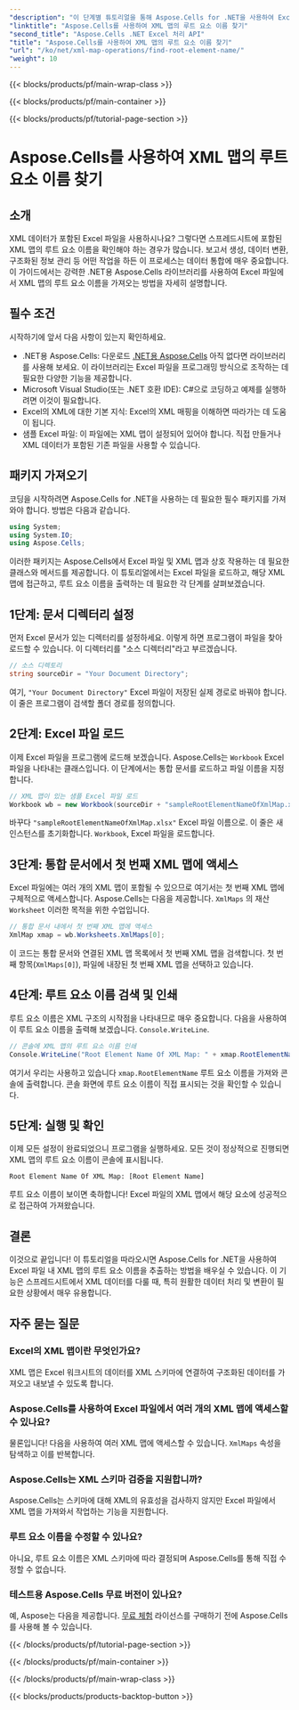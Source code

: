 ```yaml
---
"description": "이 단계별 튜토리얼을 통해 Aspose.Cells for .NET을 사용하여 Excel에서 XML 맵의 루트 요소 이름을 쉽게 찾아 표시하세요."
"linktitle": "Aspose.Cells를 사용하여 XML 맵의 루트 요소 이름 찾기"
"second_title": "Aspose.Cells .NET Excel 처리 API"
"title": "Aspose.Cells를 사용하여 XML 맵의 루트 요소 이름 찾기"
"url": "/ko/net/xml-map-operations/find-root-element-name/"
"weight": 10
---
```


{{< blocks/products/pf/main-wrap-class >}}

{{< blocks/products/pf/main-container >}}

{{< blocks/products/pf/tutorial-page-section >}}

# Aspose.Cells를 사용하여 XML 맵의 루트 요소 이름 찾기

## 소개
XML 데이터가 포함된 Excel 파일을 사용하시나요? 그렇다면 스프레드시트에 포함된 XML 맵의 루트 요소 이름을 확인해야 하는 경우가 많습니다. 보고서 생성, 데이터 변환, 구조화된 정보 관리 등 어떤 작업을 하든 이 프로세스는 데이터 통합에 매우 중요합니다. 이 가이드에서는 강력한 .NET용 Aspose.Cells 라이브러리를 사용하여 Excel 파일에서 XML 맵의 루트 요소 이름을 가져오는 방법을 자세히 설명합니다.
## 필수 조건
시작하기에 앞서 다음 사항이 있는지 확인하세요.
- .NET용 Aspose.Cells: 다운로드 [.NET용 Aspose.Cells](https://releases.aspose.com/cells/net/) 아직 없다면 라이브러리를 사용해 보세요. 이 라이브러리는 Excel 파일을 프로그래밍 방식으로 조작하는 데 필요한 다양한 기능을 제공합니다.
- Microsoft Visual Studio(또는 .NET 호환 IDE): C#으로 코딩하고 예제를 실행하려면 이것이 필요합니다.
- Excel의 XML에 대한 기본 지식: Excel의 XML 매핑을 이해하면 따라가는 데 도움이 됩니다.
- 샘플 Excel 파일: 이 파일에는 XML 맵이 설정되어 있어야 합니다. 직접 만들거나 XML 데이터가 포함된 기존 파일을 사용할 수 있습니다.
## 패키지 가져오기
코딩을 시작하려면 Aspose.Cells for .NET을 사용하는 데 필요한 필수 패키지를 가져와야 합니다. 방법은 다음과 같습니다.
```csharp
using System;
using System.IO;
using Aspose.Cells;
```
이러한 패키지는 Aspose.Cells에서 Excel 파일 및 XML 맵과 상호 작용하는 데 필요한 클래스와 메서드를 제공합니다.
이 튜토리얼에서는 Excel 파일을 로드하고, 해당 XML 맵에 접근하고, 루트 요소 이름을 출력하는 데 필요한 각 단계를 살펴보겠습니다.
## 1단계: 문서 디렉터리 설정
먼저 Excel 문서가 있는 디렉터리를 설정하세요. 이렇게 하면 프로그램이 파일을 찾아 로드할 수 있습니다. 이 디렉터리를 "소스 디렉터리"라고 부르겠습니다.
```csharp
// 소스 디렉토리
string sourceDir = "Your Document Directory";
```
여기, `"Your Document Directory"` Excel 파일이 저장된 실제 경로로 바꿔야 합니다. 이 줄은 프로그램이 검색할 폴더 경로를 정의합니다.
## 2단계: Excel 파일 로드
이제 Excel 파일을 프로그램에 로드해 보겠습니다. Aspose.Cells는 `Workbook` Excel 파일을 나타내는 클래스입니다. 이 단계에서는 통합 문서를 로드하고 파일 이름을 지정합니다.
```csharp
// XML 맵이 있는 샘플 Excel 파일 로드
Workbook wb = new Workbook(sourceDir + "sampleRootElementNameOfXmlMap.xlsx");
```
바꾸다 `"sampleRootElementNameOfXmlMap.xlsx"` Excel 파일 이름으로. 이 줄은 새 인스턴스를 초기화합니다. `Workbook`, Excel 파일을 로드합니다. 
## 3단계: 통합 문서에서 첫 번째 XML 맵에 액세스
Excel 파일에는 여러 개의 XML 맵이 포함될 수 있으므로 여기서는 첫 번째 XML 맵에 구체적으로 액세스합니다. Aspose.Cells는 다음을 제공합니다. `XmlMaps` 의 재산 `Worksheet` 이러한 목적을 위한 수업입니다.
```csharp
// 통합 문서 내에서 첫 번째 XML 맵에 액세스
XmlMap xmap = wb.Worksheets.XmlMaps[0];
```
이 코드는 통합 문서와 연결된 XML 맵 목록에서 첫 번째 XML 맵을 검색합니다. 첫 번째 항목(`XmlMaps[0]`), 파일에 내장된 첫 번째 XML 맵을 선택하고 있습니다.
## 4단계: 루트 요소 이름 검색 및 인쇄
루트 요소 이름은 XML 구조의 시작점을 나타내므로 매우 중요합니다. 다음을 사용하여 이 루트 요소 이름을 출력해 보겠습니다. `Console.WriteLine`.
```csharp
// 콘솔에 XML 맵의 루트 요소 이름 인쇄
Console.WriteLine("Root Element Name Of XML Map: " + xmap.RootElementName);
```
여기서 우리는 사용하고 있습니다 `xmap.RootElementName` 루트 요소 이름을 가져와 콘솔에 출력합니다. 콘솔 화면에 루트 요소 이름이 직접 표시되는 것을 확인할 수 있습니다.
## 5단계: 실행 및 확인
이제 모든 설정이 완료되었으니 프로그램을 실행하세요. 모든 것이 정상적으로 진행되면 XML 맵의 루트 요소 이름이 콘솔에 표시됩니다.
```plaintext
Root Element Name Of XML Map: [Root Element Name]
```
루트 요소 이름이 보이면 축하합니다! Excel 파일의 XML 맵에서 해당 요소에 성공적으로 접근하여 가져왔습니다.
## 결론
이것으로 끝입니다! 이 튜토리얼을 따라오시면 Aspose.Cells for .NET을 사용하여 Excel 파일 내 XML 맵의 루트 요소 이름을 추출하는 방법을 배우실 수 있습니다. 이 기능은 스프레드시트에서 XML 데이터를 다룰 때, 특히 원활한 데이터 처리 및 변환이 필요한 상황에서 매우 유용합니다.
## 자주 묻는 질문
### Excel의 XML 맵이란 무엇인가요?
XML 맵은 Excel 워크시트의 데이터를 XML 스키마에 연결하여 구조화된 데이터를 가져오고 내보낼 수 있도록 합니다.
### Aspose.Cells를 사용하여 Excel 파일에서 여러 개의 XML 맵에 액세스할 수 있나요?
물론입니다! 다음을 사용하여 여러 XML 맵에 액세스할 수 있습니다. `XmlMaps` 속성을 탐색하고 이를 반복합니다.
### Aspose.Cells는 XML 스키마 검증을 지원합니까?
Aspose.Cells는 스키마에 대해 XML의 유효성을 검사하지 않지만 Excel 파일에서 XML 맵을 가져와서 작업하는 기능을 지원합니다.
### 루트 요소 이름을 수정할 수 있나요?
아니요, 루트 요소 이름은 XML 스키마에 따라 결정되며 Aspose.Cells를 통해 직접 수정할 수 없습니다.
### 테스트용 Aspose.Cells 무료 버전이 있나요?
예, Aspose는 다음을 제공합니다. [무료 체험](https://releases.aspose.com/) 라이선스를 구매하기 전에 Aspose.Cells를 사용해 볼 수 있습니다.

{{< /blocks/products/pf/tutorial-page-section >}}

{{< /blocks/products/pf/main-container >}}

{{< /blocks/products/pf/main-wrap-class >}}

{{< blocks/products/products-backtop-button >}}